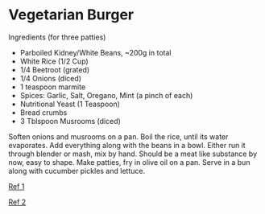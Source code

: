 # Vegetarian Burger

Ingredients (for three patties)

* Parboiled Kidney/White Beans, ~200g in total
* White Rice (1/2 Cup)
* 1/4 Beetroot (grated)
* 1/4 Onions (diced)
* 1 teaspoon marmite
* Spices: Garlic, Salt, Oregano, Mint (a pinch of each)
* Nutritional Yeast (1 Teaspoon)
* Bread crumbs
* 3 Tblspoon Musrooms (diced)

Soften onions and musrooms on a pan. Boil the rice, until its water
evaporates. Add everything along with the beans in a bowl. Either run
it through blender or mash, mix by hand. Should be a meat like
substance by now, easy to shape. Make patties, fry in olive oil on a
pan. Serve in a bun along with cucumber pickles and lettuce.

[Ref 1](https://youtu.be/l75ixsh-wjI?t=78)

[Ref 2](https://www.saucestache.com/the-secret-recipe-for-plant-based-burgers-that-taste-just-like-a-burger/)

